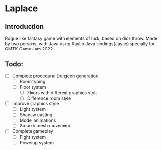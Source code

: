# Laplace

## Introduction

Rogue like fantasy game with elements of luck, based on dice throw. Made by two persons, with Java using Raylib Java bindings(Jaylib) specially for GMTK Game Jam 2022.

## Todo:
- [ ] Complete procedural Dungeon generation
  - [ ] Room typing
  - [ ] Floor system
    - [ ] Floors with different graphics style
    - [ ] Difference room style
- [ ] Improve graphics style
  - [ ] Light system
  - [ ] Shadow casting
  - [ ] Model animations
  - [ ] Smooth mesh movement
- [ ] Complete gameplay
  - [ ] Fight system
  - [ ] Powerup system

